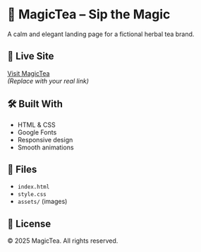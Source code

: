# 🍵 MagicTea – Sip the Magic

A calm and elegant landing page for a fictional herbal tea brand.

## 🔗 Live Site
[Visit MagicTea](https://iamsanjaykumar07.github.io/MagicTea)  
_(Replace with your real link)_

## 🛠️ Built With
- HTML & CSS
- Google Fonts
- Responsive design
- Smooth animations

## 📂 Files
- `index.html`
- `style.css`
- `assets/` (images)

## 📝 License
© 2025 MagicTea. All rights reserved.
